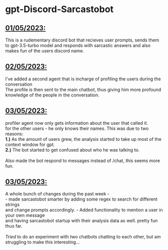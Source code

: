 ﻿# gpt-Discord-Sarcastobot

<h2><u><b> 01/05/2023:</b></u></h2>  
            <p>This is a rudementary discord bot that recieves user prompts, sends them to gpt-3.5-turbo model and responds with
            sarcastic answers and also makes fun of the users discord name.</p>



<h2><u><b> 02/05/2023:</b></u></h2> 
            <p>I've added a second agent that is incharge of profiling the users during the conversation<br>
            The profile is then sent to the main chatbot, thus giving him more profound knowledge of the people in the 
            conversation.</p>
            
<h2><u><b> 03/05/2023:</b></u></h2> 
            <p>
            profiler agent now only gets information about the user that called it.<br>
            for the other users - he only knows their names.
            This was due to two reasons:<br>
            <b>1.)</b> As the amount of users grew, the analysis started to take up most of the context window for gpt.<br>
            <b>2.)</b> The bot started to get confused about who he was talking to.<br><br>
            Also made the bot respond to messages instead of /chat, this seems more fun.
            </p>
            
<h2><u><b> 03/05/2023:</b></u></h2> 
            <p>
            A whole bunch of changes during the past week - <br>
            - made sarcastobot smarter by adding some regex to search for different strings<br>
              and change prompts accordingly.
            - Added functionality to mention a user in your own message<br>
              and having sarcastobot startup with their analysis data as well. pretty fun thus far.
            <br><br>
            <i>Tried</i> to do an experiment with two chatbots chatting to each other, but am struggling to make this interesting...
            </p>
